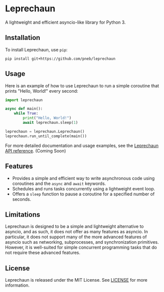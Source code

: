 # Leprechaun

A lightweight and efficient asyncio-like library for Python 3.

## Installation

To install Leprechaun, use `pip`:

```
pip install git+https://github.com/pneb/leprechaun
```

## Usage

Here is an example of how to use Leprechaun to run a simple coroutine that prints "Hello, World!" every second:

```py
import leprechaun

async def main():
    while True:
        print("Hello, World!")
        await leprechaun.sleep(1)

leprechaun = leprechaun.Leprechaun()
leprechaun.run_until_complete(main())
```

For more detailed documentation and usage examples, see the [Leprechaun API reference](https://pneb.github.io/leprechaun/). (Coming Soon)

## Features

- Provides a simple and efficient way to write asynchronous code using coroutines and the `async` and `await` keywords.
- Schedules and runs tasks concurrently using a lightweight event loop.
- Offers a `sleep` function to pause a coroutine for a specified number of seconds.

## Limitations

Leprechaun is designed to be a simple and lightweight alternative to asyncio, and as such, it does not offer as many features as asyncio. In particular, it does not support many of the more advanced features of asyncio such as networking, subprocesses, and synchronization primitives. However, it is well-suited for simple concurrent programming tasks that do not require these advanced features.

## License

Leprechaun is released under the MIT License. See [LICENSE](https://github.com/pneb/leprechaun/blob/master/LICENSE) for more information.
